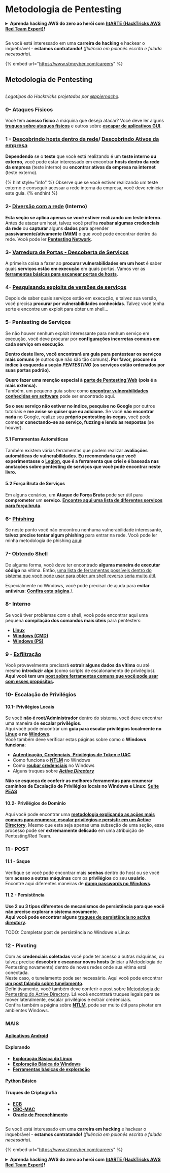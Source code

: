# Metodologia de Pentesting

<details>

<summary><strong>Aprenda hacking AWS do zero ao herói com</strong> <a href="https://training.hacktricks.xyz/courses/arte"><strong>htARTE (HackTricks AWS Red Team Expert)</strong></a><strong>!</strong></summary>

Outras maneiras de apoiar o HackTricks:

- Se você deseja ver sua **empresa anunciada no HackTricks** ou **baixar o HackTricks em PDF**, confira os [**PLANOS DE ASSINATURA**](https://github.com/sponsors/carlospolop)!
- Adquira o [**swag oficial PEASS & HackTricks**](https://peass.creator-spring.com)
- Descubra [**A Família PEASS**](https://opensea.io/collection/the-peass-family), nossa coleção exclusiva de [**NFTs**](https://opensea.io/collection/the-peass-family)
- **Junte-se ao** 💬 [**grupo Discord**](https://discord.gg/hRep4RUj7f) ou ao [**grupo telegram**](https://t.me/peass) ou **siga-nos** no **Twitter** 🐦 [**@hacktricks\_live**](https://twitter.com/hacktricks\_live)**.**
- **Compartilhe seus truques de hacking enviando PRs para os repositórios** [**HackTricks**](https://github.com/carlospolop/hacktricks) e [**HackTricks Cloud**](https://github.com/carlospolop/hacktricks-cloud).

</details>

<figure><img src="../.gitbook/assets/image (1) (1) (1) (1) (1).png" alt=""><figcaption></figcaption></figure>

Se você está interessado em uma **carreira de hacking** e hackear o inquebrável - **estamos contratando!** (_fluência em polonês escrita e falada necessária_).

{% embed url="https://www.stmcyber.com/careers" %}

## Metodologia de Pentesting

<figure><img src="../.gitbook/assets/HACKTRICKS-logo.svg" alt=""><figcaption></figcaption></figure>

_Logotipos do Hacktricks projetados por_ [_@ppiernacho_](https://www.instagram.com/ppieranacho/)_._

### 0- Ataques Físicos

Você tem **acesso físico** à máquina que deseja atacar? Você deve ler alguns [**truques sobre ataques físicos**](../hardware-physical-access/physical-attacks.md) e outros sobre [**escapar de aplicativos GUI**](../hardware-physical-access/escaping-from-gui-applications.md).

### 1 - [Descobrindo hosts dentro da rede](pentesting-network/#discovering-hosts)/ [Descobrindo Ativos da empresa](external-recon-methodology/)

**Dependendo** se o **teste** que você está realizando é um **teste interno ou externo**, você pode estar interessado em encontrar **hosts dentro da rede da empresa** (teste interno) ou **encontrar ativos da empresa na internet** (teste externo).

{% hint style="info" %}
Observe que se você estiver realizando um teste externo e conseguir acessar a rede interna da empresa, você deve reiniciar este guia.
{% endhint %}

### **2-** [**Diversão com a rede**](pentesting-network/) **(Interno)**

**Esta seção se aplica apenas se você estiver realizando um teste interno.**\
Antes de atacar um host, talvez você prefira **roubar algumas credenciais** **da rede** ou **capturar** alguns **dados** para aprender **passivamente/ativamente (MitM)** o que você pode encontrar dentro da rede. Você pode ler [**Pentesting Network**](pentesting-network/#sniffing).

### 3- [Varredura de Portas - Descoberta de Serviços](pentesting-network/#scanning-hosts)

A primeira coisa a fazer ao **procurar vulnerabilidades em um host** é saber quais **serviços estão em execução** em quais portas. Vamos ver as [**ferramentas básicas para escanear portas de hosts**](pentesting-network/#scanning-hosts).

### **4-** [Pesquisando exploits de versões de serviços](search-exploits.md)

Depois de saber quais serviços estão em execução, e talvez sua versão, você precisa **procurar por vulnerabilidades conhecidas**. Talvez você tenha sorte e encontre um exploit para obter um shell...

### **5-** Pentesting de Serviços

Se não houver nenhum exploit interessante para nenhum serviço em execução, você deve procurar por **configurações incorretas comuns em cada serviço em execução**.

**Dentro deste livro, você encontrará um guia para pentestear os serviços mais comuns** (e outros que não são tão comuns)**. Por favor, procure no índice à esquerda a seção** _**PENTESTING**_ **(os serviços estão ordenados por suas portas padrão).**

**Quero fazer uma menção especial à** [**parte de Pentesting Web**](../network-services-pentesting/pentesting-web/) **(pois é a mais extensa).**\
Também, um pequeno guia sobre como [**encontrar vulnerabilidades conhecidas em software**](search-exploits.md) pode ser encontrado aqui.

**Se o seu serviço não estiver no índice, pesquise no Google** por outros tutoriais e **me avise se quiser que eu adicione.** Se você **não encontrar nada** no Google, realize seu **próprio pentesting às cegas**, você pode começar **conectando-se ao serviço, fuzzing e lendo as respostas** (se houver).

#### 5.1 Ferramentas Automáticas

Também existem várias ferramentas que podem realizar **avaliações automáticas de vulnerabilidades**. **Eu recomendaria que você experimentasse o** [**Legion**](https://github.com/carlospolop/legion)**, que é a ferramenta que criei e é baseada nas anotações sobre pentesting de serviços que você pode encontrar neste livro.**

#### **5.2 Força Bruta de Serviços**

Em alguns cenários, um **Ataque de Força Bruta** pode ser útil para **comprometer** um **serviço**. [**Encontre aqui uma lista de diferentes serviços para força bruta**](brute-force.md)**.**

### 6- [Phishing](phishing-methodology/)

Se neste ponto você não encontrou nenhuma vulnerabilidade interessante, **talvez precise tentar algum phishing** para entrar na rede. Você pode ler minha metodologia de phishing [aqui](phishing-methodology/):

### **7-** [**Obtendo Shell**](shells/)

De alguma forma, você deve ter encontrado **alguma maneira de executar código** na vítima. Então, [uma lista de ferramentas possíveis dentro do sistema que você pode usar para obter um shell reverso seria muito útil](shells/).

Especialmente no Windows, você pode precisar de ajuda para **evitar antivírus**: [**Confira esta página**](../windows-hardening/av-bypass.md)**.**\\

### 8- Interno

Se você tiver problemas com o shell, você pode encontrar aqui uma pequena **compilação dos comandos mais úteis** para pentesters:

- [**Linux**](../linux-hardening/useful-linux-commands.md)
- [**Windows (CMD)**](../windows-hardening/basic-cmd-for-pentesters.md)
- [**Windows (PS)**](../windows-hardening/basic-powershell-for-pentesters/)

### **9 -** [**Exfiltração**](exfiltration.md)

Você provavelmente precisará **extrair alguns dados da vítima** ou até mesmo **introduzir algo** (como scripts de escalonamento de privilégios). **Aqui você tem um** [**post sobre ferramentas comuns que você pode usar com esses propósitos**](exfiltration.md)**.**
### **10- Escalação de Privilégios**

#### **10.1- Privilégios Locais**

Se você **não é root/Administrador** dentro do sistema, você deve encontrar uma maneira de **escalar privilégios.**\
Aqui você pode encontrar um **guia para escalar privilégios localmente no** [**Linux**](../linux-hardening/privilege-escalation/) **e no** [**Windows**](../windows-hardening/windows-local-privilege-escalation/)**.**\
Você também deve verificar estas páginas sobre como o **Windows funciona**:

* [**Autenticação, Credenciais, Privilégios de Token e UAC**](../windows-hardening/authentication-credentials-uac-and-efs/)
* Como funciona o [**NTLM**](../windows-hardening/ntlm/) no Windows
* Como [**roubar credenciais**](https://github.com/carlospolop/hacktricks/blob/master/generic-methodologies-and-resources/broken-reference/README.md) no Windows
* Alguns truques sobre [_**Active Directory**_](../windows-hardening/active-directory-methodology/)

**Não se esqueça de conferir as melhores ferramentas para enumerar caminhos de Escalação de Privilégios locais no Windows e Linux:** [**Suite PEAS**](https://github.com/carlospolop/privilege-escalation-awesome-scripts-suite)

#### **10.2- Privilégios de Domínio**

Aqui você pode encontrar uma [**metodologia explicando as ações mais comuns para enumerar, escalar privilégios e persistir em um Active Directory**](../windows-hardening/active-directory-methodology/). Mesmo que esta seja apenas uma subseção de uma seção, esse processo pode ser **extremamente delicado** em uma atribuição de Pentesting/Red Team.

### 11 - POST

#### **11.1 - Saque**

Verifique se você pode encontrar mais **senhas** dentro do host ou se você tem **acesso a outras máquinas** com os **privilégios** do seu **usuário**.\
Encontre aqui diferentes maneiras de [**dump passwords no Windows**](https://github.com/carlospolop/hacktricks/blob/master/generic-methodologies-and-resources/broken-reference/README.md).

#### 11.2 - Persistência

**Use 2 ou 3 tipos diferentes de mecanismos de persistência para que você não precise explorar o sistema novamente.**\
**Aqui você pode encontrar alguns** [**truques de persistência no active directory**](../windows-hardening/active-directory-methodology/#persistence)**.**

TODO: Completar post de persistência no Windows e Linux

### 12 - Pivoting

Com as **credenciais coletadas** você pode ter acesso a outras máquinas, ou talvez precise **descobrir e escanear novos hosts** (iniciar a Metodologia de Pentesting novamente) dentro de novas redes onde sua vítima está conectada.\
Neste caso, o tunelamento pode ser necessário. Aqui você pode encontrar [**um post falando sobre tunelamento**](tunneling-and-port-forwarding.md).\
Definitivamente, você também deve conferir o post sobre [Metodologia de Pentesting do Active Directory](../windows-hardening/active-directory-methodology/). Lá você encontrará truques legais para se mover lateralmente, escalar privilégios e extrair credenciais.\
Confira também a página sobre [**NTLM**](../windows-hardening/ntlm/), pode ser muito útil para pivotar em ambientes Windows.

### MAIS

#### [Aplicativos Android](../mobile-pentesting/android-app-pentesting/)

#### **Explorando**

* [**Exploração Básica do Linux**](broken-reference)
* [**Exploração Básica do Windows**](../binary-exploitation/windows-exploiting-basic-guide-oscp-lvl.md)
* [**Ferramentas básicas de exploração**](../binary-exploitation/basic-stack-binary-exploitation-methodology/tools/)

#### [**Python Básico**](python/)

#### **Truques de Criptografia**

* [**ECB**](../crypto-and-stego/electronic-code-book-ecb.md)
* [**CBC-MAC**](../crypto-and-stego/cipher-block-chaining-cbc-mac-priv.md)
* [**Oracle de Preenchimento**](../crypto-and-stego/padding-oracle-priv.md)

<figure><img src="../.gitbook/assets/image (1) (1) (1) (1) (1).png" alt=""><figcaption></figcaption></figure>

Se você está interessado em uma **carreira em hacking** e hackear o inquebrável - **estamos contratando!** (_fluência em polonês escrita e falada necessária_).

{% embed url="https://www.stmcyber.com/careers" %}

<details>

<summary><strong>Aprenda hacking AWS do zero ao herói com</strong> <a href="https://training.hacktricks.xyz/courses/arte"><strong>htARTE (HackTricks AWS Red Team Expert)</strong></a><strong>!</strong></summary>

Outras maneiras de apoiar o HackTricks:

* Se você deseja ver sua **empresa anunciada no HackTricks** ou **baixar o HackTricks em PDF** Confira os [**PLANOS DE ASSINATURA**](https://github.com/sponsors/carlospolop)!
* Adquira o [**swag oficial PEASS & HackTricks**](https://peass.creator-spring.com)
* Descubra [**A Família PEASS**](https://opensea.io/collection/the-peass-family), nossa coleção exclusiva de [**NFTs**](https://opensea.io/collection/the-peass-family)
* **Junte-se ao** 💬 [**grupo Discord**](https://discord.gg/hRep4RUj7f) ou ao [**grupo telegram**](https://t.me/peass) ou nos siga no **Twitter** 🐦 [**@hacktricks\_live**](https://twitter.com/hacktricks\_live)**.**
* **Compartilhe seus truques de hacking enviando PRs para os repositórios do** [**HackTricks**](https://github.com/carlospolop/hacktricks) e [**HackTricks Cloud**](https://github.com/carlospolop/hacktricks-cloud).

</details>
